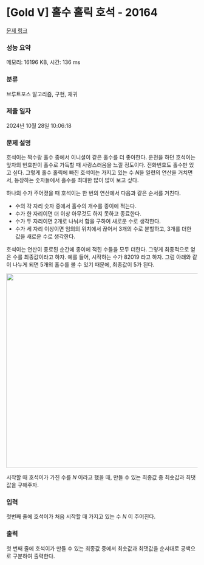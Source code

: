 # [Gold V] 홀수 홀릭 호석 - 20164 

[문제 링크](https://www.acmicpc.net/problem/20164) 

### 성능 요약

메모리: 16196 KB, 시간: 136 ms

### 분류

브루트포스 알고리즘, 구현, 재귀

### 제출 일자

2024년 10월 28일 10:06:18

### 문제 설명

<p>호석이는 짝수랑 홀수 중에서 이니셜이 같은 홀수를 더 좋아한다. 운전을 하던 호석이는 앞차의 번호판이 홀수로 가득할 때 사랑스러움을 느낄 정도이다. 전화번호도 홀수만 있고 싶다. 그렇게 홀수 홀릭에 빠진 호석이는 가지고 있는 수 <em>N</em>을 일련의 연산을 거치면서, 등장하는 숫자들에서 홀수를 최대한 많이 많이 보고 싶다.</p>

<p>하나의 수가 주어졌을 때 호석이는 한 번의 연산에서 다음과 같은 순서를 거친다.</p>

<ul>
	<li>수의 각 자리 숫자 중에서 홀수의 개수를 종이에 적는다.</li>
	<li>수가 한 자리이면 더 이상 아무것도 하지 못하고 종료한다.</li>
	<li>수가 두 자리이면 2개로 나눠서 합을 구하여 새로운 수로 생각한다.</li>
	<li>수가 세 자리 이상이면 임의의 위치에서 끊어서 3개의 수로 분할하고, 3개를 더한 값을 새로운 수로 생각한다.</li>
</ul>

<p>호석이는 연산이 종료된 순간에 종이에 적힌 수들을 모두 더한다. 그렇게 최종적으로 얻은 수를 최종값이라고 하자. 예를 들어, 시작하는 수가 82019 라고 하자. 그럼 아래와 같이 나누게 되면 5개의 홀수를 볼 수 있기 때문에, 최종값이 5가 된다.</p>

<p style="text-align: center;"><img alt="" src="https://imgur.com/gallery/a517nMU"><img alt="" src="https://i.imgur.com/9KTixpv.png" style="width: 562px; height: 511px;"></p>

<p>시작할 때 호석이가 가진 수를 <em>N</em> 이라고 했을 때, 만들 수 있는 최종값 중 최솟값과 최댓값을 구해주자.</p>

### 입력 

 <p>첫번째 줄에 호석이가 처음 시작할 때 가지고 있는 수 <em>N </em>이 주어진다.</p>

### 출력 

 <p>첫 번째 줄에 호석이가 만들 수 있는 최종값 중에서 최솟값과 최댓값을 순서대로 공백으로 구분하여 출력한다.</p>

